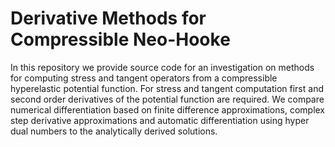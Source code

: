 # Derivative Methods for Compressible Neo-Hooke

In this repository we provide source code for an investigation on methods for computing stress and tangent operators from a compressible hyperelastic potential function.
For stress and tangent computation first and second order derivatives of the potential function are required. We compare numerical differentiation based on finite difference approximations, complex step derivative approximations and automatic differentiation using hyper dual numbers to the analytically derived solutions.

